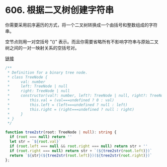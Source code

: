 # 606. 根据二叉树创建字符串

你需要采用前序遍历的方式，将一个二叉树转换成一个由括号和整数组成的字符串。

空节点则用一对空括号 "()" 表示。而且你需要省略所有不影响字符串与原始二叉树之间的一对一映射关系的空括号对。

[链接](https://leetcode-cn.com/problems/construct-string-from-binary-tree)

```ts
/**
 * Definition for a binary tree node.
 * class TreeNode {
 *     val: number
 *     left: TreeNode | null
 *     right: TreeNode | null
 *     constructor(val?: number, left?: TreeNode | null, right?: TreeNode | null) {
 *         this.val = (val===undefined ? 0 : val)
 *         this.left = (left===undefined ? null : left)
 *         this.right = (right===undefined ? null : right)
 *     }
 * }
 */

function tree2str(root: TreeNode | null): string {
  if (root === null) return ''
  let str = `${root.val}`
  if (root.left === null && root.right === null) return str + ''
  if (root.right === null) return str + `(${tree2str(root.left)})`
  return `${str}(${tree2str(root.left)})(${tree2str(root.right)})` 
};
```
